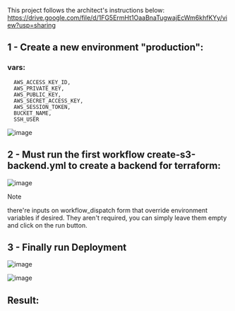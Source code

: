 This project follows the architect's instructions below: https://drive.google.com/file/d/1FG5ErmHt1OaaBnaTugwajEcWm6khfKYy/view?usp=sharing

## 1 - Create a new environment "production": 

### vars:
```
  AWS_ACCESS_KEY_ID,
  AWS_PRIVATE_KEY,
  AWS_PUBLIC_KEY,
  AWS_SECRET_ACCESS_KEY,
  AWS_SESSION_TOKEN,
  BUCKET_NAME,
  SSH_USER
```
![image](https://github.com/wessRibeiro/iac-activity-final/assets/7069614/9a1178cb-38e0-4e20-8a9f-1dad2a344ea0)

## 2 - Must run the first workflow create-s3-backend.yml to create a backend for terraform:
![image](https://github.com/wessRibeiro/iac-activity-final/assets/7069614/3c2b0ce2-5378-4a87-be66-215acf8409c7)

> [!NOTE]
> there're inputs on workflow_dispatch form that override environment variables if desired. They aren't required, you can simply leave them empty and click on the run button.    

## 3 - Finally run Deployment
![image](https://github.com/wessRibeiro/iac-activity-final/assets/7069614/982f6930-c4c7-450d-9d26-707c2f3a4694)

![image](https://github.com/wessRibeiro/iac-activity-final/assets/7069614/52c1ccc7-2e7a-41c1-abe6-855edd4eb2ae)

## Result:
